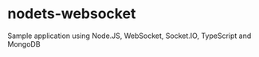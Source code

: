 nodets-websocket
================

Sample application using Node.JS, WebSocket, Socket.IO, TypeScript and MongoDB
